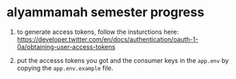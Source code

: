 # alyammamah semester progress

1. to generate access tokens, follow the insturctions here: https://developer.twitter.com/en/docs/authentication/oauth-1-0a/obtaining-user-access-tokens

2. put the accesss tokens you got and the consumer keys in the `app.env` by copying the `app.env.example` file.
